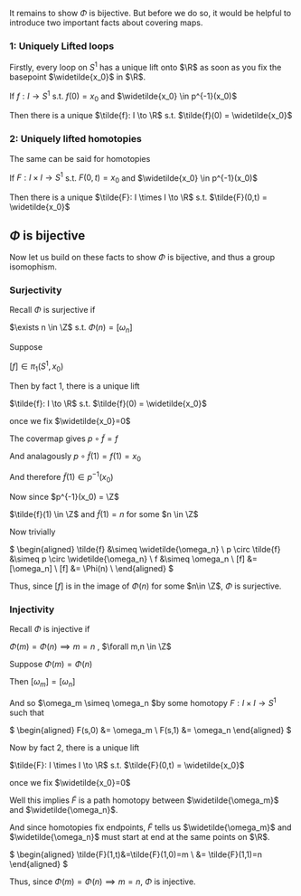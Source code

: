 It remains to show $\Phi$ is bijective. But before we do so, it would be helpful to introduce two important facts about covering maps.

### 1: Uniquely Lifted loops

Firstly, every loop on $S^1$ has a unique lift onto $\R$ as soon as you fix the basepoint $\widetilde{x_0}$ in $\R$. 

If $f: I \to S^1$ s.t. $f(0)=x_0$ and $\widetilde{x_0} \in p^{-1}(x_0)$

Then there is a unique $\tilde{f}: I \to \R$ s.t. $\tilde{f}(0) = \widetilde{x_0}$

### 2: Uniquely lifted homotopies

The same can be said for homotopies

If $F: I \times I \to S^1$ s.t. $F(0,t)=x_0$ and $\widetilde{x_0} \in p^{-1}(x_0)$

Then there is a unique $\tilde{F}: I \times I \to \R$ s.t. $\tilde{F}(0,t) = \widetilde{x_0}$

## $\Phi$ is bijective

Now let us build on these facts to show $\Phi$ is bijective, and thus a group isomophism.

### Surjectivity

Recall $\Phi$ is surjective if

$\exists n \in \Z$ s.t. $\Phi(n)=[\omega_n]$

Suppose

$[f] \in \pi_1(S^1,x_0)$

Then by fact 1, there is a unique lift

$\tilde{f}: I \to \R$ s.t. $\tilde{f}(0) = \widetilde{x_0}$

once we fix $\widetilde{x_0}=0$

The covermap gives $p \circ \tilde{f} = f$ 

And analagously $p \circ \tilde{f}(1) = f(1) = x_0$

And therefore $\tilde{f}(1) \in p^{-1}(x_0)$

Now since $p^{-1}(x_0) = \Z$

$\tilde{f}(1) \in \Z$ and $\tilde{f}(1) = n$ for some $n \in \Z$

Now trivially

$
\begin{aligned}
\tilde{f} &\simeq \widetilde{\omega_n} \\
p \circ \tilde{f} &\simeq p \circ \widetilde{\omega_n} \\
f &\simeq \omega_n \\
[f] &= [\omega_n] \\
[f] &= \Phi(n) \\
\end{aligned}
$

Thus, since $[f]$ is in the image of $\Phi(n)$ for some $n\in \Z$, $\Phi$ is surjective.

### Injectivity

Recall $\Phi$ is injective if

$\Phi(m)=\Phi(n) \implies m=n$ , $\forall m,n \in \Z$

Suppose $\Phi(m)=\Phi(n)$

Then $[\omega_m] = [\omega_n]$

And so $\omega_m \simeq \omega_n $by some homotopy $F: I \times I \to S^1$ such that

$
\begin{aligned}
F(s,0) &= \omega_m \\
F(s,1) &= \omega_n
\end{aligned}
$

Now by fact 2, there is a unique lift

$\tilde{F}: I \times I \to \R$ s.t. $\tilde{F}(0,t) = \widetilde{x_0}$

once we fix $\widetilde{x_0}=0$

Well this implies $\tilde{F}$ is a path homotopy between $\widetilde{\omega_m}$ and $\widetilde{\omega_n}$.

And since homotopies fix endpoints, $\tilde{F}$ tells us $\widetilde{\omega_m}$ and $\widetilde{\omega_n}$ must start at end at 
the same points on $\R$.

$
\begin{aligned}
\tilde{F}(1,t)&=\tilde{F}(1,0)=m \\
&= \tilde{F}(1,1)=n
\end{aligned}
$

Thus, since $\Phi(m)=\Phi(n) \implies m=n$, $\Phi$ is injective.